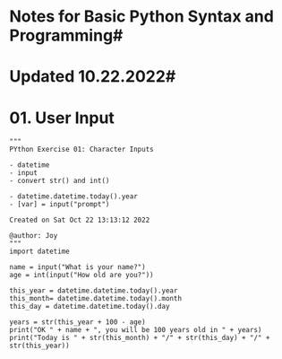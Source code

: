 # Notes for Basic Python Syntax and Programming#
# Updated 10.22.2022#

# 01. User Input
```# -*- coding: utf-8 -*-
"""
PYthon Exercise 01: Character Inputs

- datetime
- input
- convert str() and int()

- datetime.datetime.today().year
- [var] = input("prompt")

Created on Sat Oct 22 13:13:12 2022

@author: Joy
"""
import datetime

name = input("What is your name?")
age = int(input("How old are you?"))

this_year = datetime.datetime.today().year
this_month= datetime.datetime.today().month
this_day = datetime.datetime.today().day

years = str(this_year + 100 - age)
print("OK " + name + ", you will be 100 years old in " + years)
print("Today is " + str(this_month) + "/" + str(this_day) + "/" + str(this_year))
```
